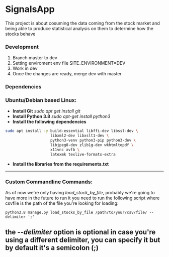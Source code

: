 # SignalsApp
This project is about cosuming the data coming from the stock market and being able to produce statistical analysis on them to determine how the stocks behave


### Development

1. Branch master to dev
2. Setting enviroment
    env file
    SITE_ENVIRONMENT=DEV
3. Work in dev
4. Once the changes are ready, merge dev with master

### Dependencies

### Ubuntu/Debian based Linux:

- **Install Git** *sudo apt get install git*
- **Install Python 3.8** *sudo apt-get install python3*
- **Install the following dependencies**

```bash
sudo apt install -y build-essential libffi-dev libssl-dev \
                    libxml2-dev libxslt1-dev \
                    python3-venv python3-pip python3-dev \
                    libjpeg8-dev zlib1g-dev wkhtmltopdf \
                    x11vnc xvfb \
                    latexmk texlive-formats-extra
```

- **Install the libraries from the requirements.txt**

---
### Custom Commandline Commands:

As of now we're only having *load_stock_by_file*, probably we're going to have more in the future
to run it you need to run the following script where csvfile is the path of the file you're looking for loading:
```
python3.8 manage.py load_stocks_by_file /path/to/your/csv/file/ --delimiter ';'
```
**the *--delimiter* option is optional in case you're using a different delimiter, you can specify it but by default it's a semicolon (;)**
---